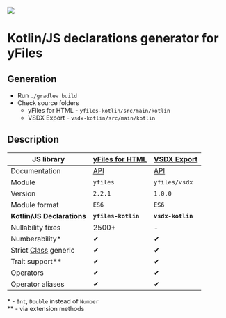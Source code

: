 <a href="https://travis-ci.org/turansky/yfiles-kotlin"><img src="https://travis-ci.org/turansky/yfiles-kotlin.svg?branch=master"></a>

# Kotlin/JS declarations generator for yFiles

## Generation
* Run `./gradlew build`
* Check source folders
  * yFiles for HTML - `yfiles-kotlin/src/main/kotlin`
  * VSDX Export - `vsdx-kotlin/src/main/kotlin`
  
## Description
| JS library                  | [yFiles for HTML][11] | [VSDX Export][21] |
|-----------------------------|-----------------------|-------------------|
| Documentation               |        [API][12]      |     [API][22]     |
| Module                      |        `yfiles`       |   `yfiles/vsdx`   |
| Version                     |         `2.2.1`       |      `1.0.0`      |
| Module format               |         `ES6`         |       `ES6`       |
| **Kotlin/JS Declarations**  |  **`yfiles-kotlin`**  | **`vsdx-kotlin`** |
| Nullability fixes           |         2500+         |         -         |
| Numberability*              |           ✔           |         ✔         |
| Strict [Class][31] generic  |           ✔           |         ✔         |
| Trait support**             |           ✔           |         ✔         |
| Operators                   |           ✔           |         ✔         |
| Operator aliases            |           ✔           |         ✔         |

\* - `Int`, `Double` instead of `Number`<br>
\** - via extension methods

[11]: https://www.yworks.com/products/yfiles-for-html
[12]: http://docs.yworks.com/yfileshtml/

[21]: https://www.yworks.com/products/yfiles-for-html/vsdx-export
[22]: https://docs.yworks.com/vsdx-html/

[31]: https://docs.yworks.com/yfileshtml/#/api/Class